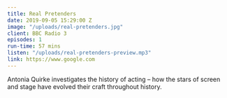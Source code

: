 ```yaml
---
title: Real Pretenders
date: 2019-09-05 15:29:00 Z
image: "/uploads/real-pretenders.jpg"
client: BBC Radio 3
episodes: 1
run-time: 57 mins
listen: "/uploads/real-pretenders-preview.mp3"
link: https://www.google.com
---
```


Antonia Quirke investigates the history of acting – how the stars of screen and stage have evolved their craft throughout history.